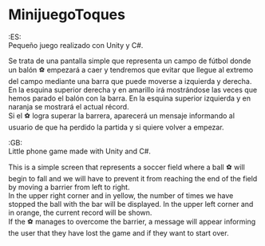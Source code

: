 # MinijuegoToques

:ES:</br>
Pequeño juego realizado con Unity y C#. 

Se trata de una pantalla simple que representa un campo de fútbol donde un balón :soccer: empezará a caer y tendremos que evitar que llegue al extremo del campo mediante una barra que puede moverse a izquierda y derecha. </br>
En la esquina superior derecha y en amarillo irá mostrándose las veces que hemos parado el balón con la barra.
En la esquina superior izquierda y en naranja se mostrará el actual récord.</br>
Si el :soccer: logra superar la barrera, aparecerá un mensaje informando al usuario de que ha perdido la partida y si quiere volver a empezar.

:GB:</br>
Little phone game made with Unity and C#.

This is a simple screen that represents a soccer field where a ball :soccer: will begin to fall and we will have to prevent it from reaching the end of the field by moving a barrier from left to right.</br>
In the upper right corner and in yellow, the number of times we have stopped the ball with the bar will be displayed.
In the upper left corner and in orange, the current record will be shown.</br>
If the :soccer: manages to overcome the barrier, a message will appear informing the user that they have lost the game and if they want to start over.

